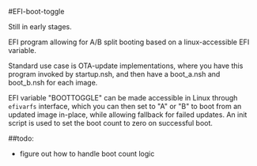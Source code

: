 #EFI-boot-toggle

Still in early stages.

EFI program allowing for A/B split booting based on a linux-accessible EFI variable.

Standard use case is OTA-update implementations, where you have this program invoked by startup.nsh, and then have a boot_a.nsh and boot_b.nsh for each image.

EFI variable "BOOTTOGGLE" can be made accessible in Linux through `efivarfs` interface, which you can then set to "A" or "B" to boot from an updated image in-place, while allowing fallback for failed updates.  An init script is used to set the boot count to zero on successful boot.

##todo:

- figure out how to handle boot count logic
